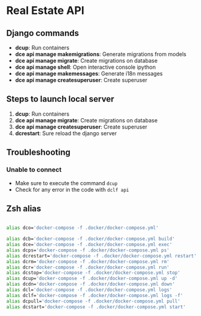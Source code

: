 # Real Estate API

## Django commands
* __dcup__: Run containers
* __dce api manage makemigrations__: Generate migrations from models
* __dce api manage migrate__: Create migrations on database
* __dce api manage shell__: Open interactive console ipython
* __dce api manage makemessages__: Generate i18n messages
* __dce api manage createsuperuser__: Create superuser

## Steps to launch local server
1. __dcup__: Run containers
2. __dce api manage migrate__: Create migrations on database
3. __dce api manage createsuperuser__: Create superuser
4. __dcrestart__: Sure reload the django server

## Troubleshooting
### Unable to connect
* Make sure to execute the command `dcup`
* Check for any error in the code with `dclf api`

## Zsh alias
```bash

alias dco='docker-compose -f .docker/docker-compose.yml'

alias dcb='docker-compose -f .docker/docker-compose.yml build'
alias dce='docker-compose -f .docker/docker-compose.yml exec'
alias dcps='docker-compose -f .docker/docker-compose.yml ps'
alias dcrestart='docker-compose -f .docker/docker-compose.yml restart'
alias dcrm='docker-compose -f .docker/docker-compose.yml rm'
alias dcr='docker-compose -f .docker/docker-compose.yml run'
alias dcstop='docker-compose -f .docker/docker-compose.yml stop'
alias dcup='docker-compose -f .docker/docker-compose.yml up -d'
alias dcdn='docker-compose -f .docker/docker-compose.yml down'
alias dcl='docker-compose -f .docker/docker-compose.yml logs'
alias dclf='docker-compose -f .docker/docker-compose.yml logs -f'
alias dcpull='docker-compose -f .docker/docker-compose.yml pull'
alias dcstart='docker-compose -f .docker/docker-compose.yml start'

```